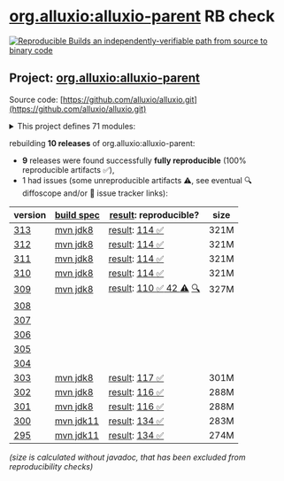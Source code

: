 [org.alluxio:alluxio-parent](https://central.sonatype.com/artifact/org.alluxio/alluxio-parent/versions) RB check
=======

[![Reproducible Builds](https://reproducible-builds.org/images/logos/rb.svg) an independently-verifiable path from source to binary code](https://reproducible-builds.org/)

## Project: [org.alluxio:alluxio-parent](https://central.sonatype.com/artifact/org.alluxio/alluxio-parent/versions)

Source code: [https://github.com/alluxio/alluxio.git](https://github.com/alluxio/alluxio.git)

<details><summary>This project defines 71 modules:</summary>

* [org.alluxio:alluxio-assembly](https://central.sonatype.com/artifact/org.alluxio/alluxio-assembly/313)
* [org.alluxio:alluxio-assembly-client](https://central.sonatype.com/artifact/org.alluxio/alluxio-assembly-client/313)
* [org.alluxio:alluxio-assembly-server](https://central.sonatype.com/artifact/org.alluxio/alluxio-assembly-server/313)
* [org.alluxio:alluxio-common](https://central.sonatype.com/artifact/org.alluxio/alluxio-common/313)
* [org.alluxio:alluxio-core](https://central.sonatype.com/artifact/org.alluxio/alluxio-core/313)
* [org.alluxio:alluxio-core-client](https://central.sonatype.com/artifact/org.alluxio/alluxio-core-client/313)
* [org.alluxio:alluxio-core-client-fs](https://central.sonatype.com/artifact/org.alluxio/alluxio-core-client-fs/313)
* [org.alluxio:alluxio-core-client-hdfs](https://central.sonatype.com/artifact/org.alluxio/alluxio-core-client-hdfs/313)
* [org.alluxio:alluxio-core-client-hdfs3](https://central.sonatype.com/artifact/org.alluxio/alluxio-core-client-hdfs3/313)
* [org.alluxio:alluxio-core-common](https://central.sonatype.com/artifact/org.alluxio/alluxio-core-common/313)
* [org.alluxio:alluxio-core-server](https://central.sonatype.com/artifact/org.alluxio/alluxio-core-server/313)
* [org.alluxio:alluxio-core-server-common](https://central.sonatype.com/artifact/org.alluxio/alluxio-core-server-common/313)
* [org.alluxio:alluxio-core-server-master](https://central.sonatype.com/artifact/org.alluxio/alluxio-core-server-master/313)
* [org.alluxio:alluxio-core-server-proxy](https://central.sonatype.com/artifact/org.alluxio/alluxio-core-server-proxy/313)
* [org.alluxio:alluxio-core-server-worker](https://central.sonatype.com/artifact/org.alluxio/alluxio-core-server-worker/313)
* [org.alluxio:alluxio-core-transport](https://central.sonatype.com/artifact/org.alluxio/alluxio-core-transport/313)
* [org.alluxio:alluxio-dora](https://central.sonatype.com/artifact/org.alluxio/alluxio-dora/313)
* [org.alluxio:alluxio-examples](https://central.sonatype.com/artifact/org.alluxio/alluxio-examples/313)
* [org.alluxio:alluxio-integration](https://central.sonatype.com/artifact/org.alluxio/alluxio-integration/313)
* [org.alluxio:alluxio-integration-fuse](https://central.sonatype.com/artifact/org.alluxio/alluxio-integration-fuse/313)
* [org.alluxio:alluxio-integration-jnifuse](https://central.sonatype.com/artifact/org.alluxio/alluxio-integration-jnifuse/313)
* [org.alluxio:alluxio-integration-jnifuse-fs](https://central.sonatype.com/artifact/org.alluxio/alluxio-integration-jnifuse-fs/313)
* [org.alluxio:alluxio-integration-jnifuse-native](https://central.sonatype.com/artifact/org.alluxio/alluxio-integration-jnifuse-native/313)
* [org.alluxio:alluxio-integration-tools](https://central.sonatype.com/artifact/org.alluxio/alluxio-integration-tools/313)
* [org.alluxio:alluxio-integration-tools-hms](https://central.sonatype.com/artifact/org.alluxio/alluxio-integration-tools-hms/313)
* [org.alluxio:alluxio-integration-tools-validation](https://central.sonatype.com/artifact/org.alluxio/alluxio-integration-tools-validation/313)
* [org.alluxio:alluxio-job](https://central.sonatype.com/artifact/org.alluxio/alluxio-job/313)
* [org.alluxio:alluxio-job-client](https://central.sonatype.com/artifact/org.alluxio/alluxio-job-client/313)
* [org.alluxio:alluxio-job-common](https://central.sonatype.com/artifact/org.alluxio/alluxio-job-common/313)
* [org.alluxio:alluxio-job-server](https://central.sonatype.com/artifact/org.alluxio/alluxio-job-server/313)
* [org.alluxio:alluxio-microbench](https://central.sonatype.com/artifact/org.alluxio/alluxio-microbench/313)
* [org.alluxio:alluxio-minicluster](https://central.sonatype.com/artifact/org.alluxio/alluxio-minicluster/313)
* [org.alluxio:alluxio-parent](https://central.sonatype.com/artifact/org.alluxio/alluxio-parent/313)
* [org.alluxio:alluxio-shaded](https://central.sonatype.com/artifact/org.alluxio/alluxio-shaded/313)
* [org.alluxio:alluxio-shaded-client](https://central.sonatype.com/artifact/org.alluxio/alluxio-shaded-client/313)
* [org.alluxio:alluxio-shaded-hadoop3-client](https://central.sonatype.com/artifact/org.alluxio/alluxio-shaded-hadoop3-client/313)
* [org.alluxio:alluxio-shell](https://central.sonatype.com/artifact/org.alluxio/alluxio-shell/313)
* [org.alluxio:alluxio-stress](https://central.sonatype.com/artifact/org.alluxio/alluxio-stress/313)
* [org.alluxio:alluxio-stress-common](https://central.sonatype.com/artifact/org.alluxio/alluxio-stress-common/313)
* [org.alluxio:alluxio-stress-shell](https://central.sonatype.com/artifact/org.alluxio/alluxio-stress-shell/313)
* [org.alluxio:alluxio-table](https://central.sonatype.com/artifact/org.alluxio/alluxio-table/313)
* [org.alluxio:alluxio-table-base](https://central.sonatype.com/artifact/org.alluxio/alluxio-table-base/313)
* [org.alluxio:alluxio-table-client](https://central.sonatype.com/artifact/org.alluxio/alluxio-table-client/313)
* [org.alluxio:alluxio-table-server](https://central.sonatype.com/artifact/org.alluxio/alluxio-table-server/313)
* [org.alluxio:alluxio-table-server-common](https://central.sonatype.com/artifact/org.alluxio/alluxio-table-server-common/313)
* [org.alluxio:alluxio-table-server-master](https://central.sonatype.com/artifact/org.alluxio/alluxio-table-server-master/313)
* [org.alluxio:alluxio-table-server-underdb](https://central.sonatype.com/artifact/org.alluxio/alluxio-table-server-underdb/313)
* [org.alluxio:alluxio-table-server-underdb-glue](https://central.sonatype.com/artifact/org.alluxio/alluxio-table-server-underdb-glue/313)
* [org.alluxio:alluxio-table-server-underdb-hive](https://central.sonatype.com/artifact/org.alluxio/alluxio-table-server-underdb-hive/313)
* [org.alluxio:alluxio-table-shell](https://central.sonatype.com/artifact/org.alluxio/alluxio-table-shell/313)
* [org.alluxio:alluxio-tests](https://central.sonatype.com/artifact/org.alluxio/alluxio-tests/313)
* [org.alluxio:alluxio-tests-integration](https://central.sonatype.com/artifact/org.alluxio/alluxio-tests-integration/313)
* [org.alluxio:alluxio-tests-testcontainers](https://central.sonatype.com/artifact/org.alluxio/alluxio-tests-testcontainers/313)
* [org.alluxio:alluxio-underfs](https://central.sonatype.com/artifact/org.alluxio/alluxio-underfs/313)
* [org.alluxio:alluxio-underfs-abfs](https://central.sonatype.com/artifact/org.alluxio/alluxio-underfs-abfs/313)
* [org.alluxio:alluxio-underfs-adl](https://central.sonatype.com/artifact/org.alluxio/alluxio-underfs-adl/313)
* [org.alluxio:alluxio-underfs-cephfs](https://central.sonatype.com/artifact/org.alluxio/alluxio-underfs-cephfs/313)
* [org.alluxio:alluxio-underfs-cephfs-hadoop](https://central.sonatype.com/artifact/org.alluxio/alluxio-underfs-cephfs-hadoop/313)
* [org.alluxio:alluxio-underfs-cos](https://central.sonatype.com/artifact/org.alluxio/alluxio-underfs-cos/313)
* [org.alluxio:alluxio-underfs-cosn](https://central.sonatype.com/artifact/org.alluxio/alluxio-underfs-cosn/313)
* [org.alluxio:alluxio-underfs-gcs](https://central.sonatype.com/artifact/org.alluxio/alluxio-underfs-gcs/313)
* [org.alluxio:alluxio-underfs-hdfs](https://central.sonatype.com/artifact/org.alluxio/alluxio-underfs-hdfs/313)
* [org.alluxio:alluxio-underfs-kodo](https://central.sonatype.com/artifact/org.alluxio/alluxio-underfs-kodo/313)
* [org.alluxio:alluxio-underfs-local](https://central.sonatype.com/artifact/org.alluxio/alluxio-underfs-local/313)
* [org.alluxio:alluxio-underfs-obs](https://central.sonatype.com/artifact/org.alluxio/alluxio-underfs-obs/313)
* [org.alluxio:alluxio-underfs-oss](https://central.sonatype.com/artifact/org.alluxio/alluxio-underfs-oss/313)
* [org.alluxio:alluxio-underfs-ozone](https://central.sonatype.com/artifact/org.alluxio/alluxio-underfs-ozone/313)
* [org.alluxio:alluxio-underfs-s3a](https://central.sonatype.com/artifact/org.alluxio/alluxio-underfs-s3a/313)
* [org.alluxio:alluxio-underfs-swift](https://central.sonatype.com/artifact/org.alluxio/alluxio-underfs-swift/313)
* [org.alluxio:alluxio-underfs-wasb](https://central.sonatype.com/artifact/org.alluxio/alluxio-underfs-wasb/313)
* [org.alluxio:alluxio-underfs-web](https://central.sonatype.com/artifact/org.alluxio/alluxio-underfs-web/313)
</details>

rebuilding **10 releases** of org.alluxio:alluxio-parent:
- **9** releases were found successfully **fully reproducible** (100% reproducible artifacts :white_check_mark:),
- 1 had issues (some unreproducible artifacts :warning:, see eventual :mag: diffoscope and/or :memo: issue tracker links):

| version | [build spec](/BUILDSPEC.md) | [result](https://reproducible-builds.org/docs/jvm/): reproducible? | size |
| -- | --------- | ------ | -- |
| [313](https://central.sonatype.com/artifact/org.alluxio/alluxio-parent/313/pom) | [mvn jdk8](alluxio-313.buildspec) | [result](alluxio-parent-313.buildinfo): [114 :white_check_mark: ](alluxio-parent-313.buildcompare) | 321M |
| [312](https://central.sonatype.com/artifact/org.alluxio/alluxio-parent/312/pom) | [mvn jdk8](alluxio-312.buildspec) | [result](alluxio-parent-312.buildinfo): [114 :white_check_mark: ](alluxio-parent-312.buildcompare) | 321M |
| [311](https://central.sonatype.com/artifact/org.alluxio/alluxio-parent/311/pom) | [mvn jdk8](alluxio-311.buildspec) | [result](alluxio-parent-311.buildinfo): [114 :white_check_mark: ](alluxio-parent-311.buildcompare) | 321M |
| [310](https://central.sonatype.com/artifact/org.alluxio/alluxio-parent/310/pom) | [mvn jdk8](alluxio-310.buildspec) | [result](alluxio-parent-310.buildinfo): [114 :white_check_mark: ](alluxio-parent-310.buildcompare) | 321M |
| [309](https://central.sonatype.com/artifact/org.alluxio/alluxio-parent/309/pom) | [mvn jdk8](alluxio-309.buildspec) | [result](alluxio-parent-309.buildinfo): [110 :white_check_mark:  42 :warning:](alluxio-parent-309.buildcompare) [:mag:](alluxio-parent-309.diffoscope) | 327M |
| [308](https://central.sonatype.com/artifact/org.alluxio/alluxio-parent/308/pom) | | | |
| [307](https://central.sonatype.com/artifact/org.alluxio/alluxio-parent/307/pom) | | | |
| [306](https://central.sonatype.com/artifact/org.alluxio/alluxio-parent/306/pom) | | | |
| [305](https://central.sonatype.com/artifact/org.alluxio/alluxio-parent/305/pom) | | | |
| [304](https://central.sonatype.com/artifact/org.alluxio/alluxio-parent/304/pom) | | | |
| [303](https://central.sonatype.com/artifact/org.alluxio/alluxio-parent/303/pom) | [mvn jdk8](alluxio-303.buildspec) | [result](alluxio-parent-303.buildinfo): [117 :white_check_mark: ](alluxio-parent-303.buildcompare) | 301M |
| [302](https://central.sonatype.com/artifact/org.alluxio/alluxio-parent/302/pom) | [mvn jdk8](alluxio-302.buildspec) | [result](alluxio-parent-302.buildinfo): [116 :white_check_mark: ](alluxio-parent-302.buildcompare) | 288M |
| [301](https://central.sonatype.com/artifact/org.alluxio/alluxio-parent/301/pom) | [mvn jdk8](alluxio-301.buildspec) | [result](alluxio-parent-301.buildinfo): [116 :white_check_mark: ](alluxio-parent-301.buildcompare) | 288M |
| [300](https://central.sonatype.com/artifact/org.alluxio/alluxio-parent/300/pom) | [mvn jdk11](alluxio-300.buildspec) | [result](alluxio-parent-300.buildinfo): [134 :white_check_mark: ](alluxio-parent-300.buildcompare) | 283M |
| [295](https://central.sonatype.com/artifact/org.alluxio/alluxio-parent/295/pom) | [mvn jdk11](alluxio-295.buildspec) | [result](alluxio-parent-295.buildinfo): [134 :white_check_mark: ](alluxio-parent-295.buildcompare) | 274M |

<i>(size is calculated without javadoc, that has been excluded from reproducibility checks)</i>
